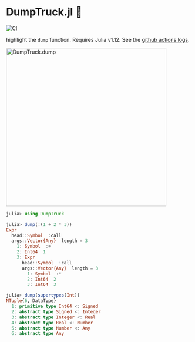 # DumpTruck.jl 🚚

[![CI](https://github.com/wookay/DumpTruck.jl/actions/workflows/actions.yml/badge.svg)](https://github.com/wookay/DumpTruck.jl/actions/workflows/actions.yml)

highlight the `dump` function.
Requires Julia v1.12.
See the [github actions logs](https://github.com/wookay/DumpTruck.jl/actions/runs/16075729041/job/45370395308#step:6:102).

<img src="https://raw.github.com/wookay/DumpTruck.jl/main/docs/images/dump.png" alt="DumpTruck.dump" width="436" height="430">

```julia
julia> using DumpTruck

julia> dump(:(1 + 2 * 3))
Expr
  head::Symbol  :call
  args::Vector{Any}  length = 3
    1: Symbol  :+
    2: Int64  1
    3: Expr
      head::Symbol  :call
      args::Vector{Any}  length = 3
        1: Symbol  :*
        2: Int64  2
        3: Int64  3

julia> dump(supertypes(Int))
NTuple{6, DataType}
  1: primitive type Int64 <: Signed
  2: abstract type Signed <: Integer
  3: abstract type Integer <: Real
  4: abstract type Real <: Number
  5: abstract type Number <: Any
  6: abstract type Any
```
